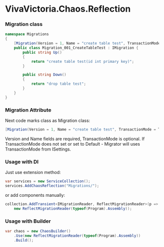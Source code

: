 ﻿# VivaVictoria.Chaos.Reflection

### Migration class
```c#
namespace Migrations
{
    [Migration(Version = 1, Name = "create table test", TransactionMode = TransactionMode.One)]
    public class Migration_001_CreateTableTest : IMigration {
        public string Up()
        {
            return "create table test(id int primary key)";
        }

        public string Down()
        {
            return "drop table test";
        }
    }
}
```

### Migration Attribute
Next code marks class as Migration class:
```c#
[Migration(Version = 1, Name = "create table test", TransactionMode = TransactionMode.One)]
```
Version and Name fields are required, TransactionMode is optional. If TransactionMode does not set or set to Default - Migrator will uses TransactionMode from ISettings.

### Usage with DI
Just use extension method:
```c#
var services = new ServiceCollection();
services.AddChaosReflection("Migrations/");
```
or add components manually:
```c#
collection.AddTransient<IMigrationReader, ReflectMigrationReader>(p => 
    new ReflectMigrationReader(typeof(Program).Assembly));
```

### Usage with Builder
```c#
var chaos = new ChaosBuilder()
    .Use(new ReflectMigrationReader(typeof(Program).Assembly))
    .Build();
```